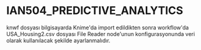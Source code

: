 # IAN504_PREDICTIVE_ANALYTICS
knwf dosyası bilgisayarda Knime'da import edildikten sonra workflow'da USA_Housing2.csv dosyası File Reader node'unun konfigurasyonunda veri olarak kullanılacak şekilde ayarlanmalıdır.
